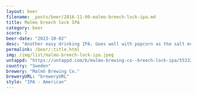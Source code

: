 ```yaml
---
layout: beer
filename: _posts/beer/2016-11-09-malmo-breech-lock-ipa.md
title: Malmo breech lock IPA
category: beer
score: 7
beer-date: "2023-10-02"
desc: "Another easy drinking IPA. Goes well with popcorn as the salt enhances the hops. Gets better as it warms and the flavours come out"
permalink: /beer/:title.html
img: /img/list/malmo-breech-lock-ipa.jpeg
untappd: "https://untappd.com/b/malmo-brewing-co--breech-lock-ipa/5533268"
country: "Sweden"
brewery: "Malmö Brewing Co."
breweryURL: "breweryURL"
style: "IPA - American"
---
```

